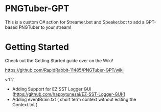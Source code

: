 # PNGTuber-GPT
This is a custom C# action for Streamer.bot and Speaker.bot to add a GPT-based PNGTuber to your stream!

# Getting Started
Check out the Getting Started guide over on the Wiki!

https://github.com/RapidRabbit-11485/PNGTuber-GPT/wiki

v.1.2
- Adding Support for EZ SST Logger GUI (https://github.com/happytunesai/EZ-SST-Logger-GUI()
- Adding eventBrain.txt ( short term context without editing the Context.txt )